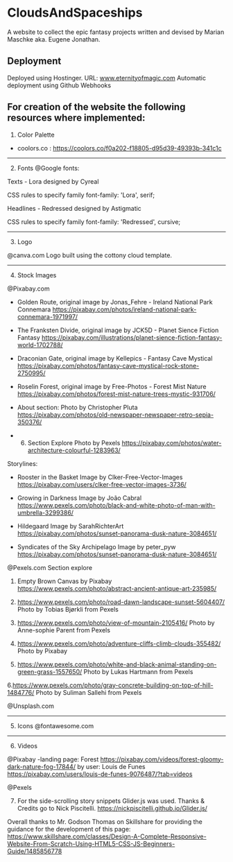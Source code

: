 # CloudsAndSpaceships

A website to collect the epic fantasy projects written and devised by Marian Maschke aka. Eugene Jonathan.

## Deployment

Deployed using Hostinger.
URL: www.eternityofmagic.com
Automatic deployment using Github Webhooks

## For creation of the website the following resources where implemented:

1. Color Palette

- coolors.co : https://coolors.co/f0a202-f18805-d95d39-49393b-341c1c

---

2. Fonts @Google fonts:

Texts - Lora designed by Cyreal

<link rel="preconnect" href="https://fonts.gstatic.com">
<link href="https://fonts.googleapis.com/css2?family=Lora:ital,wght@0,400;0,500;0,700;1,600&display=swap" rel="stylesheet">

CSS rules to specify family
font-family: 'Lora', serif;

Headlines - Redressed designed by Astigmatic

<link rel="preconnect" href="https://fonts.gstatic.com">
<link href="https://fonts.googleapis.com/css2?family=Redressed&display=swap" rel="stylesheet">

CSS rules to specify family
font-family: 'Redressed', cursive;

---

3. Logo

@canva.com
Logo built using the cottony cloud template.

---

4. Stock Images

@Pixabay.com

- Golden Route, original image by Jonas_Fehre - Ireland National Park Connemara
  https://pixabay.com/photos/ireland-national-park-connemara-1971997/

- The Franksten Divide, original image by JCK5D - Planet Sience Fiction Fantasy
  https://pixabay.com/illustrations/planet-sience-fiction-fantasy-world-1702788/

- Draconian Gate, original image by Kellepics - Fantasy Cave Mystical
  https://pixabay.com/photos/fantasy-cave-mystical-rock-stone-2750995/

- Roselin Forest, original image by Free-Photos - Forest Mist Nature
  https://pixabay.com/photos/forest-mist-nature-trees-mystic-931706/

- About section: Photo by Christopher Pluta
  https://pixabay.com/photos/old-newspaper-newspaper-retro-sepia-350376/

- 6. Section Explore Photo by Pexels
     https://pixabay.com/photos/water-architecture-colourful-1283963/

Storylines:

- Rooster in the Basket
  Image by Clker-Free-Vector-Images
  https://pixabay.com/users/clker-free-vector-images-3736/

- Growing in Darkness
  Image by João Cabral
  https://www.pexels.com/photo/black-and-white-photo-of-man-with-umbrella-3299386/

- Hildegaard
  Image by SarahRichterArt
  https://pixabay.com/photos/sunset-panorama-dusk-nature-3084651/

- Syndicates of the Sky Archipelago
  Image by peter_pyw
  https://pixabay.com/photos/sunset-panorama-dusk-nature-3084651/

@Pexels.com
Section explore

1. Empty Brown Canvas by Pixabay
   https://www.pexels.com/photo/abstract-ancient-antique-art-235985/

2. https://www.pexels.com/photo/road-dawn-landscape-sunset-5604407/
   Photo by Tobias Bjørkli from Pexels

3. https://www.pexels.com/photo/view-of-mountain-2105416/
   Photo by Anne-sophie Parent from Pexels

4. https://www.pexels.com/photo/adventure-cliffs-climb-clouds-355482/
   Photo by Pixabay

5. https://www.pexels.com/photo/white-and-black-animal-standing-on-green-grass-1557650/
   Photo by Lukas Hartmann from Pexels

6.https://www.pexels.com/photo/gray-concrete-building-on-top-of-hill-1484776/
Photo by Suliman Sallehi from Pexels

@Unsplash.com

---

5. Icons
   @fontawesome.com

---

6. Videos

@Pixabay
-landing page: Forest https://pixabay.com/videos/forest-gloomy-dark-nature-fog-17844/
by user: Louis de Funes
https://pixabay.com/users/louis-de-funes-9076487/?tab=videos

@Pexels

7. For the side-scrolling story snippets Glider.js was used. Thanks & Credits go to Nick Piscitelli.
   https://nickpiscitelli.github.io/Glider.js/

Overall thanks to Mr. Godson Thomas on Skillshare for providing the guidance for the development of this page:
https://www.skillshare.com/classes/Design-A-Complete-Responsive-Website-From-Scratch-Using-HTML5-CSS-JS-Beginners-Guide/1485856778

